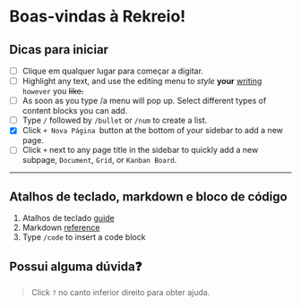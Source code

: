 # Boas-vindas à Rekreio!

## Dicas para iniciar

- [ ] Clique em qualquer lugar para começar a digitar.
- [ ] Highlight any text, and use the editing menu to _style_ **your** <u>writing</u> `however` you ~~like.~~
- [ ] As soon as you type /a menu will pop up. Select different types of content blocks you can add.
- [ ] Type `/` followed by `/bullet` or `/num` to create a list.
- [x] Click `+ Nova Página `button at the bottom of your sidebar to add a new page.
- [ ] Click `+` next to any page title in the sidebar to quickly add a new subpage, `Document`, `Grid`, or `Kanban Board`.

---

## Atalhos de teclado, markdown e bloco de código

1. Atalhos de teclado [guide](https://appflowy.gitbook.io/docs/essential-documentation/shortcuts)
1. Markdown [reference](https://appflowy.gitbook.io/docs/essential-documentation/markdown)
1. Type `/code` to insert a code block

## Possui alguma dúvida❓

> Click `?` no canto inferior direito para obter ajuda.
